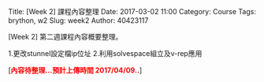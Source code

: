 Title: [Week 2] 課程內容整理
Date: 2017-03-02 11:00
Category: Course
Tags: brython, w2
Slug: week2
Author: 40423117


[Week 2] 第二週課程內容概要整理。

1.更改stunnel設定檔ip位址
2.利用solvespace組立及v-rep應用

<!-- PELICAN_END_SUMMARY -->

[<b><font color="#FF0000">內容待整理...預計上傳時間 2017/04/09..</font></b>]

